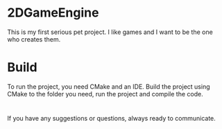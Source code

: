 # 2DGameEngine

This is my first serious pet project. I like games and I want to be the one who creates them.

# Build
To run the project, you need CMake and an IDE.
Build the project using CMake to the folder you need, run the project and compile the code.

# 
If you have any suggestions or questions, always ready to communicate.
